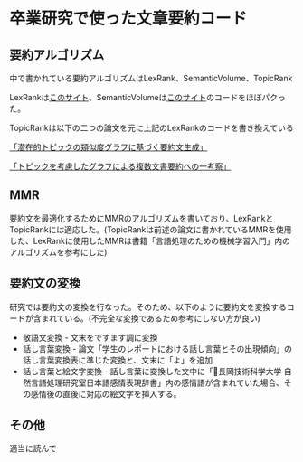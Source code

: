 
# 卒業研究で使った文章要約コード

## 要約アルゴリズム

中で書かれている要約アルゴリズムはLexRank、SemanticVolume、TopicRank

LexRankは[このサイト](https://qiita.com/riverwell/items/310e0a31f2e5097df7ff)、SemanticVolumeは[このサイト](https://qiita.com/m__k/items/fc6f28b3b7ca7fdea162)のコードをほぼパクった。

TopicRankは以下の二つの論文を元に上記のLexRankのコードを書き換えている

[「潜在的トピックの類似度グラフに基づく要約文生成」](https://anlp.jp/proceedings/annual_meeting/2012/pdf_dir/F4-6.pdf)

[「トピックを考慮したグラフによる複数文書要約への一考察」](https://www.anlp.jp/proceedings/annual_meeting/2013/pdf_dir/A5-4.pdf)

## MMR

要約文を最適化するためにMMRのアルゴリズムを書いており、LexRankとTopicRankには適応した。(TopicRankは前述の論文に書かれているMMRを使用した、LexRankに使用したMMRは書籍「言語処理のための機械学習入門」内のアルゴリズムを参考にした)

## 要約文の変換

研究では要約文の変換を行なった。そのため、以下のように要約文を変換するコードが含まれている。(不完全な変換であるため参考にしない方が良い)

- 敬語文変換 - 文末をですます調に変換
- 話し言葉変換 - 論文「学生のレポートにおける話し言葉とその出現傾向」の話し言葉変換表に準じた変換と、文末に「よ」を追加
- 話し言葉と絵文字変換 - 話し言葉に変換した文中に「長岡技術科学大学 自然言語処理研究室日本語感情表現辞書」内の感情語が含まれていた場合、その感情後の直後に対応の絵文字を挿入する。

## その他

適当に読んで

